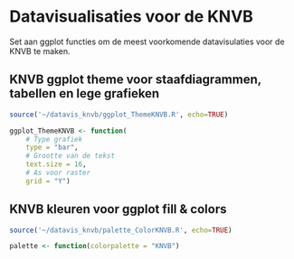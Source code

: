 # Datavisualisaties voor de KNVB

Set aan ggplot functies om de meest voorkomende datavisulaties voor de KNVB te maken.


## KNVB ggplot theme voor staafdiagrammen, tabellen en lege grafieken

```R
source('~/datavis_knvb/ggplot_ThemeKNVB.R', echo=TRUE)

ggplot_ThemeKNVB <- function(
    # Type grafiek
    type = "bar",
    # Grootte van de tekst
    text.size = 16,
    # As voor raster
    grid = "Y")
``` 

## KNVB kleuren voor ggplot fill & colors  

```R
source('~/datavis_knvb/palette_ColorKNVB.R', echo=TRUE)

palette <- function(colorpalette = "KNVB")

``` 